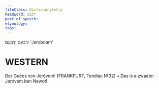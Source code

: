 ```yaml
---
fileClass: DictionaryEntry
headword: ירבֿעם
part_of_speech: 
etymology: 
tags: 
---
```

ירבֿעם
יָרָבְעָם‎ 
'Jeroboam'

WESTERN
========

Der Geées von Jeróvem!
{FRANKFURT, Tendlau №32}
	•	Das is a zwaater Jeróvem ben Newot!